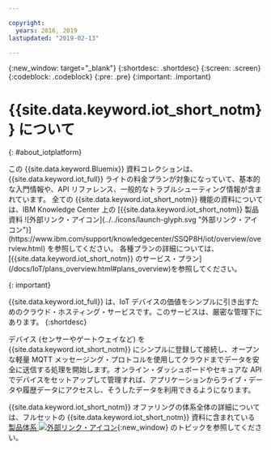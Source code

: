 ```yaml
---

copyright:
  years: 2016, 2019
lastupdated: "2019-02-13"

---
```


{:new_window: target="\_blank"}
{:shortdesc: .shortdesc}
{:screen: .screen}
{:codeblock: .codeblock}
{:pre: .pre}
{:important: .important}

# {{site.data.keyword.iot_short_notm}} について
{: #about_iotplatform}

<p>この {{site.data.keyword.Bluemix}} 資料コレクションは、{{site.data.keyword.iot_full}} ライトの料金プランが対象になっていて、基本的な入門情報や、API リファレンス、一般的なトラブルシューティング情報が含まれています。
全ての {{site.data.keyword.iot_short_notm}} 機能の資料については、IBM Knowledge Center 上の [{{site.data.keyword.iot_short_notm}} 製品資料 ![外部リンク・アイコン](../../icons/launch-glyph.svg "外部リンク・アイコン")](https://www.ibm.com/support/knowledgecenter/SSQP8H/iot/overview/overview.html) を参照してください。 各種プランの詳細については、[{{site.data.keyword.iot_short_notm}} のサービス・プラン](/docs/IoT/plans_overview.html#plans_overview)を参照してください。 
</p>
{: important}

{{site.data.keyword.iot_full}} は、IoT デバイスの価値をシンプルに引き出すためのクラウド・ホスティング・サービスです。このサービスは、厳密な管理下にあります。
{:shortdesc}

デバイス (センサーやゲートウェイなど) を {{site.data.keyword.iot_short_notm}} にシンプルに登録して接続し、オープンな軽量 MQTT メッセージング・プロトコルを使用してクラウドまでデータを安全に送信する処理を開始します。オンライン・ダッシュボードやセキュアな API でデバイスをセットアップして管理すれば、アプリケーションからライブ・データや履歴データにアクセスし、そうしたデータを利用できるようになります。

{{site.data.keyword.iot_short_notm}} オファリングの体系全体の詳細については、フルセットの {{site.data.keyword.iot_short_notm}} 資料に含まれている
[製品体系 ![外部リンク・アイコン](../../icons/launch-glyph.svg "外部リンク・アイコン")](https://www.ibm.com/support/knowledgecenter/SSQP8H/iot/overview/architecture.html){:new_window} のトピックを参照してください。
